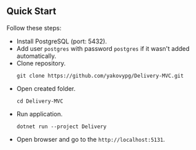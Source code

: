 ## Quick Start
Follow these steps:
- Install PostgreSQL (port: 5432).
- Add user `postgres` with password `postgres` if it wasn't added automatically.
- Clone repository.
    ```
    git clone https://github.com/yakovypg/Delivery-MVC.git
    ```
- Open created folder.
	```
	cd Delivery-MVC
	```
- Run application.
	```
	dotnet run --project Delivery
	```
- Open browser and go to the `http://localhost:5131`.
